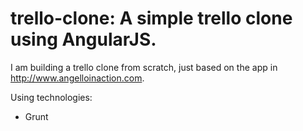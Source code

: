 # trello-clone: A simple trello clone using AngularJS.

I am building a trello clone from scratch, just based on the app in http://www.angelloinaction.com.

Using technologies:

- Grunt
